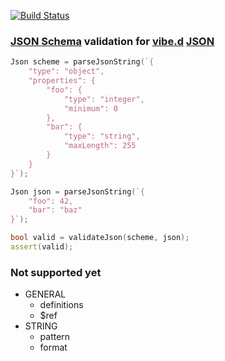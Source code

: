 [![Build Status](https://travis-ci.org/vladimirgamalian/vibe.d.json.schema.svg?branch=master)](https://travis-ci.org/vladimirgamalian/vibe.d.json.schema)

### [JSON Schema](http://json-schema.org/) validation for [vibe.d](http://vibed.org/) [JSON](http://vibed.org/api/vibe.data.json/)

```D
Json scheme = parseJsonString(`{
	"type": "object",
	"properties": {
		"foo": { 
			"type": "integer",
			"minimum": 0
		},
		"bar": { 
			"type": "string",
			"maxLength": 255
		}
	}
}`);

Json json = parseJsonString(`{
	"foo": 42, 
	"bar": "baz"
}`);

bool valid = validateJson(scheme, json);
assert(valid);
```

### Not supported yet
* GENERAL
  * definitions
  * $ref
* STRING
  * pattern
  * format
